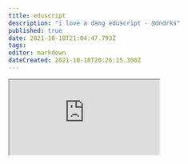 ```yaml
---
title: eduscript
description: "i love a dang eduscript - @dndrks"
published: true
date: 2021-10-18T21:04:47.793Z
tags: 
editor: markdown
dateCreated: 2021-10-18T20:26:15.300Z
---
```


<iframe src="https://p3r7.github.io/norns-gallery-render/?category=eduscript"id="gallery-iframe"></iframe>